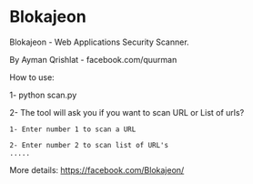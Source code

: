 Blokajeon
========

Blokajeon - Web Applications Security Scanner.

By Ayman Qrishlat - facebook.com/quurman

How to use:

1- python scan.py

2- The tool will ask you if you want to scan URL or List of urls?

    1- Enter number 1 to scan a URL
    
    2- Enter number 2 to scan list of URL's
    .....
More details: https://facebook.com/Blokajeon/
